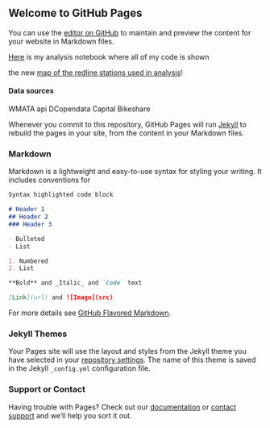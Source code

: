 ## Welcome to GitHub Pages

You can use the [editor on GitHub](https://github.com/dandtaylor/MetroDelayBikeShare/edit/master/README.md) to maintain and preview the content for your website in Markdown files.

[Here](Analysis_metro_bikeshare_commuters.ipynb) is my analysis notebook where all of my code is shown

the new [map of the redline stations used in analysis](map_red.html)!



#### Data sources
WMATA api
DCopendata
Capital Bikeshare

Whenever you commit to this repository, GitHub Pages will run [Jekyll](https://jekyllrb.com/) to rebuild the pages in your site, from the content in your Markdown files.

### Markdown

Markdown is a lightweight and easy-to-use syntax for styling your writing. It includes conventions for

```markdown
Syntax highlighted code block

# Header 1
## Header 2
### Header 3

- Bulleted
- List

1. Numbered
2. List

**Bold** and _Italic_ and `Code` text

[Link](url) and ![Image](src)
```

For more details see [GitHub Flavored Markdown](https://guides.github.com/features/mastering-markdown/).

### Jekyll Themes

Your Pages site will use the layout and styles from the Jekyll theme you have selected in your [repository settings](https://github.com/dandtaylor/MetroDelayBikeShare/settings). The name of this theme is saved in the Jekyll `_config.yml` configuration file.

### Support or Contact

Having trouble with Pages? Check out our [documentation](https://help.github.com/categories/github-pages-basics/) or [contact support](https://github.com/contact) and we’ll help you sort it out.

